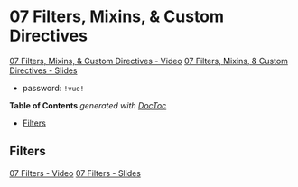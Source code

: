 # 07 Filters, Mixins, & Custom Directives
[07 Filters, Mixins, & Custom Directives - Video](https://frontendmasters.com/courses/vue/filters/)
[07 Filters, Mixins, & Custom Directives - Slides](http://slides.com/sdrasner/intro-to-vue-6?token=fcL8qgTg#/)
* password: `!vue!`

<!-- START doctoc generated TOC please keep comment here to allow auto update -->
<!-- DON'T EDIT THIS SECTION, INSTEAD RE-RUN doctoc TO UPDATE -->
**Table of Contents**  *generated with [DocToc](https://github.com/thlorenz/doctoc)*

- [Filters](#filters)

<!-- END doctoc generated TOC please keep comment here to allow auto update -->

## Filters
[07 Filters - Video](https://frontendmasters.com/courses/vue/filters/)
[07 Filters - Slides](http://slides.com/sdrasner/intro-to-vue-6?token=fcL8qgTg#/)

